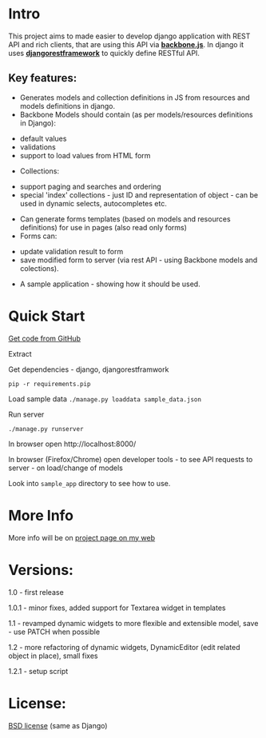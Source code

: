 Intro
=====

This project aims to made easier to develop django application with REST API and rich clients, that are using this API via **[backbone.js](http://backbonejs.org)**.  In django it uses **[djangorestframework](http://django-rest-framework.org)**  to quickly define RESTful API.

Key features:
-------------
- Generates models and collection definitions in JS from resources and models definitions in django.
- Backbone Models should contain (as per models/resources definitions in Django):
 * default values
 * validations
 * support to load values from HTML form
- Collections:
 * support paging and searches and ordering 
 * special 'index' collections - just ID and representation of object - can be used in dynamic selects, autocompletes etc.

- Can generate forms templates (based on models and resources definitions) for use in pages
  (also read only forms)
- Forms can:
 * update validation result to form
 * save modified form to server (via rest API - using Backbone models and colections).
- A sample application - showing how it should be used.


Quick Start
===========

[Get code from GitHub](https://github.com/izderadicka/rest2backbone/archive/master.zip)

Extract

Get dependencies - django, djangorestframwork

`pip -r requirements.pip`

Load sample data
`./manage.py loaddata sample_data.json`

Run server

`./manage.py runserver`

In browser open http://localhost:8000/

In browser (Firefox/Chrome) open developer tools - to see API requests to server - on load/change of models

Look into `sample_app` directory to see how to use.


More Info
=========

More info will be on [project page on my web](http://zderadicka.eu/projects/python/rest2backbone/) 
 

Versions:
========
1.0 - first release

1.0.1 - minor fixes, 
	added support for Textarea widget in templates

1.1 - revamped dynamic widgets to more flexible and extensible model,
    save - use PATCH when possible

1.2 - more refactoring of dynamic widgets,
DynamicEditor (edit related object in place),
small fixes

1.2.1 - setup script


License:
=========
[BSD license](http://opensource.org/licenses/BSD-3-Clause) (same as Django)
